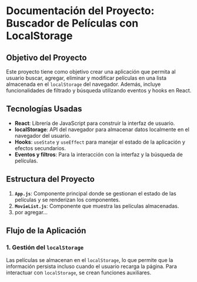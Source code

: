 # **Documentación del Proyecto: Buscador de Películas con LocalStorage**

## **Objetivo del Proyecto**

Este proyecto tiene como objetivo crear una aplicación que permita al usuario buscar, agregar, eliminar y modificar películas en una lista almacenada en el `localStorage` del navegador. Además, incluye funcionalidades de filtrado y búsqueda utilizando eventos y hooks en React.

## **Tecnologías Usadas**

* **React**: Librería de JavaScript para construir la interfaz de usuario.
* **localStorage**: API del navegador para almacenar datos localmente en el navegador del usuario.
* **Hooks**: `useState` y `useEffect` para manejar el estado de la aplicación y efectos secundarios.
* **Eventos y filtros**: Para la interacción con la interfaz y la búsqueda de películas.

## **Estructura del Proyecto**

1. **`App.js`**: Componente principal donde se gestionan el estado de las películas y se renderizan los componentes.
2. **`MovieList.js`**: Componente que muestra las películas almacenadas.
3. por agregar...

## **Flujo de la Aplicación**

### **1. Gestión del `localStorage`**

Las películas se almacenan en el `localStorage`, lo que permite que la información persista incluso cuando el usuario recarga la página. Para interactuar con `localStorage`, se crean funciones auxiliares.
